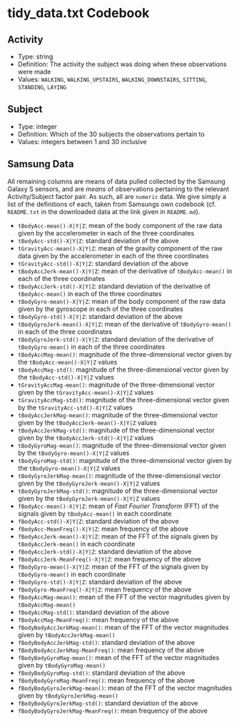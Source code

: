 tidy_data.txt Codebook
======================

Activity
--------

* Type: string
* Definition: The activity the subject was doing when these observations were made
* Values: `WALKING`, `WALKING_UPSTAIRS`, `WALKING_DOWNSTAIRS`, `SITTING`, `STANDING`, `LAYING`

Subject
-------

* Type: integer
* Definition: Which of the 30 subjects the observations pertain to
* Values: integers between 1 and 30 inclusive

Samsung Data
------------

All remaining columns are means of data pulled collected by the Samsung Galaxy S sensors, and are *means* of observations pertaining to the relevant Activity/Subject factor pair.  As such, all are `numeric` data.  We give simply a list of the definitions of each, taken from Samsungs own codebook (cf. `README.txt` in the downloaded data at the link given in `README.md`).

* `tBodyAcc-mean()-X|Y|Z`: mean of the body component of the raw data given by the accelerometer in each of the three coordinates
* `tBodyAcc-std()-X|Y|Z`: standard deviation of the above
* `tGravityAcc-mean()-X|Y|Z`: mean of the gravity component of the raw data given by the accelerometer in each of the three coordinates
* `tGravityAcc-std()-X|Y|Z`: standard deviation of the above
* `tBodyAccJerk-mean()-X|Y|Z`: mean of the derivative of `tBodyAcc-mean()` in each of the three coordinates
* `tBodyAccJerk-std()-X|Y|Z`: standard deviation of the derivative of `tBodyAcc-mean()` in each of the three coordinates
* `tBodyGyro-mean()-X|Y|Z`: mean of the body component of the raw data given by the gyroscope in each of the three coordinates
* `tBodyGyro-std()-X|Y|Z`: standard deviation of the above
* `tBodyGyroJerk-mean()-X|Y|Z`: mean of the derivative of `tBodyGyro-mean()` in each of the three coordinates
* `tBodyGyroJerk-std()-X|Y|Z`: standard deviation of the derivative of `tBodyGyro-mean()` in each of the three coordinates
* `tBodyAccMag-mean()`: magnitude of the three-dimensional vector given by the `tBodyAcc-mean()-X|Y|Z` values
* `tBodyAccMag-std()`: magnitude of the three-dimensional vector given by the `tBodyAcc-std()-X|Y|Z` values
* `tGravityAccMag-mean()`: magnitude of the three-dimensional vector given by the `tGravityAcc-mean()-X|Y|Z` values
* `tGravityAccMag-std()`: magnitude of the three-dimensional vector given by the `tGravityAcc-std()-X|Y|Z` values
* `tBodyAccJerkMag-mean()`: magnitude of the three-dimensional vector given by the `tBodyAccJerk-mean()-X|Y|Z` values
* `tBodyAccJerkMag-std()`: magnitude of the three-dimensional vector given by the `tBodyAccJerk-std()-X|Y|Z` values
* `tBodyGyroMag-mean()`: magnitude of the three-dimensional vector given by the `tBodyGyro-mean()-X|Y|Z` values
* `tBodyGyroMag-std()`: magnitude of the three-dimensional vector given by the `tBodyGyro-mean()-X|Y|Z` values
* `tBodyGyroJerkMag-mean()`: magnitude of the three-dimensional vector given by the `tBodyGyroJerk-mean()-X|Y|Z` values
* `tBodyGyroJerkMag-std()`: magnitude of the three-dimensional vector given by the `tBodyGyroJerk-mean()-X|Y|Z` values
* `fBodyAcc-mean()-X|Y|Z`: mean of *Fast Fourier Transform* (FFT) of the signals given by `tBodyAcc-mean()` in each coordinate
* `fBodyAcc-std()-X|Y|Z`: standard deviation of the above
* `fBodyAcc-MeanFreq()-X|Y|Z`: mean frequency of the above
* `fBodyAccJerk-mean()-X|Y|Z`: mean of the FFT of the signals given by `tBodyAccJerk-mean()` in each coordinate
* `fBodyAccJerk-std()-X|Y|Z`: standard deviation of the above
* `fBodyAccJerk-MeanFreq()-X|Y|Z`: mean frequency of the above
* `fBodyGyro-mean()-X|Y|Z`: mean of the FFT of the signals given by `tBodyGyro-mean()` in each coordinate
* `fBodyGyro-std()-X|Y|Z`: standard deviation of the above
* `fBodyGyro-MeanFreq()-X|Y|Z`: mean frequency of the above
* `fBodyAccMag-mean()`: mean of the FFT of the vector magnitudes given by `tBodyAccMag-mean()`
* `fBodyAccMag-std()`: standard deviation of the above
* `fBodyAccMag-MeanFreq()`: mean frequency of the above
* `fBodyBodyAccJerkMag-mean()`: mean of the FFT of the vector magnitudes given by `tBodyAccJerkMag-mean()`
* `fBodyBodyAccJerkMag-std()`: standard deviation of the above
* `fBodyBodyAccJerkMag-MeanFreq()`: mean frequency of the above
* `fBodyBodyGyroMag-mean()`: mean of the FFT of the vector magnitudes given by `tBodyGyroMag-mean()`
* `fBodyBodyGyroMag-std()`: standard deviation of the above
* `fBodyBodyGyroMag-MeanFreq()`: mean frequency of the above
* `fBodyBodyGyroJerkMag-mean()`: mean of the FFT of the vector magnitudes given by `tBodyGyroJerkMag-mean()`
* `fBodyBodyGyroJerkMag-std()`: standard deviation of the above
* `fBodyBodyGyroJerkMag-MeanFreq()`: mean frequency of the above
